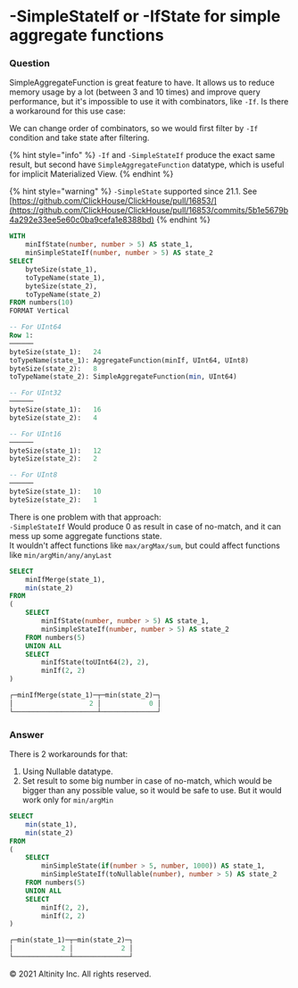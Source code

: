 # -SimpleStateIf or -IfState for simple aggregate functions

### Question

SimpleAggregateFunction is great feature to have.  It allows us to reduce memory usage by a lot \(between 3 and 10 times\) and improve query performance, but it's impossible to use it with combinators, like `-If`. Is there a workaround for this use case:  


We can change order of combinators, so we would first filter by `-If` condition and take state after filtering.

{% hint style="info" %}
`-If` and `-SimpleStateIf` produce the exact same result, but second have `SimpleAggregateFunction` datatype, which is useful for implicit Materialized View.
{% endhint %}

{% hint style="warning" %}
`-SimpleState` supported since 21.1. See [https://github.com/ClickHouse/ClickHouse/pull/16853/](https://github.com/ClickHouse/ClickHouse/pull/16853/commits/5b1e5679b4a292e33ee5e60c0ba9cefa1e8388bd)
{% endhint %}

```sql
WITH
    minIfState(number, number > 5) AS state_1,
    minSimpleStateIf(number, number > 5) AS state_2
SELECT
    byteSize(state_1),
    toTypeName(state_1),
    byteSize(state_2),
    toTypeName(state_2)
FROM numbers(10)
FORMAT Vertical

-- For UInt64
Row 1:
──────
byteSize(state_1):   24
toTypeName(state_1): AggregateFunction(minIf, UInt64, UInt8)
byteSize(state_2):   8
toTypeName(state_2): SimpleAggregateFunction(min, UInt64)

-- For UInt32
──────
byteSize(state_1):   16
byteSize(state_2):   4

-- For UInt16
──────
byteSize(state_1):   12
byteSize(state_2):   2

-- For UInt8
──────
byteSize(state_1):   10
byteSize(state_2):   1
```

There is one problem with that approach:  
`-SimpleStateIf` Would produce 0 as result in case of no-match, and it can mess up some aggregate functions state.  
It wouldn't affect functions like `max/argMax/sum`, but could affect functions like `min/argMin/any/anyLast`

```sql
SELECT
    minIfMerge(state_1),
    min(state_2)
FROM
(
    SELECT
        minIfState(number, number > 5) AS state_1,
        minSimpleStateIf(number, number > 5) AS state_2
    FROM numbers(5)
    UNION ALL
    SELECT
        minIfState(toUInt64(2), 2),
        minIf(2, 2)
)

┌─minIfMerge(state_1)─┬─min(state_2)─┐
│                   2 │            0 │
└─────────────────────┴──────────────┘
```

### Answer

There is 2 workarounds for that:  
1. Using Nullable datatype.  
2. Set result to some big number in case of no-match, which would be bigger than any possible value, so it would be safe to use. But it would work only for `min/argMin`

```sql
SELECT
    min(state_1),
    min(state_2)
FROM
(
    SELECT
        minSimpleState(if(number > 5, number, 1000)) AS state_1,
        minSimpleStateIf(toNullable(number), number > 5) AS state_2
    FROM numbers(5)
    UNION ALL
    SELECT
        minIf(2, 2),
        minIf(2, 2)
)

┌─min(state_1)─┬─min(state_2)─┐
│            2 │            2 │
└──────────────┴──────────────┘
```

© 2021 Altinity Inc. All rights reserved.
